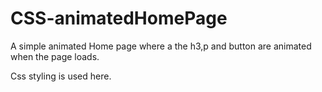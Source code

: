 # CSS-animatedHomePage
A simple animated Home page where a the h3,p and button are animated when the page loads.

Css styling is used here.
